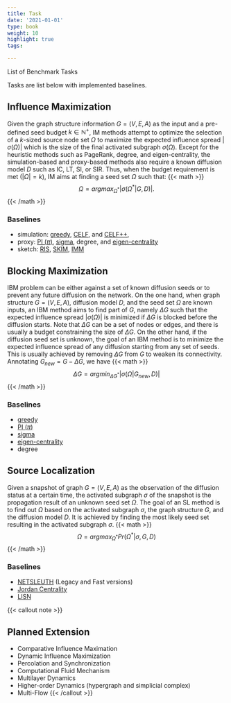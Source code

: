 ```yaml
---
title: Task
date: '2021-01-01'
type: book
weight: 10
highlight: true
tags:

---
```

List of Benchmark Tasks

<!--more-->
Tasks are list below with implemented baselines.

## Influence Maximization

Given the graph structure information $G = (V, E, A)$ as the input and a pre-defined seed budget $k\in \mathbb{N}^{+}$, IM methods attempt to optimize the selection of a $k$-sized source node set $\Omega$ to maximize the expected influence spread $|\sigma(\Omega)|$ which is the size of the final activated subgraph $\sigma(\Omega)$. Except for the heuristic methods such as PageRank, degree, and eigen-centrality, the simulation-based and proxy-based methods also require a known diffusion model $D$ such as IC, LT, SI, or SIR. Thus, when the budget requirement is met ($|\Omega| = k$), IM aims at finding a seed set $\Omega$ such that:
{{< math >}}
$$
    \Omega = argmax_{\Omega^*}|\sigma(\Omega^*|G, D)|.
$$
{{< /math >}}

### Baselines
- simulation: [greedy](https://dl.acm.org/doi/10.1145/956750.956769), [CELF](https://dl.acm.org/doi/abs/10.1145/1281192.1281239), and [CELF++](https://dl.acm.org/doi/10.1145/1963192.1963217), 
- proxy: [PI ($\pi$)](https://ojs.aaai.org/index.php/AAAI/article/view/21694), [sigma](https://ieeexplore.ieee.org/document/8661648), degree, and [eigen-centrality](https://en.wikipedia.org/wiki/Eigenvector_centrality)
- sketch: [RIS](https://epubs.siam.org/doi/abs/10.1137/1.9781611973402.70), [SKIM](https://dl.acm.org/doi/10.1145/2661829.2662077), [IMM](https://dl.acm.org/doi/10.1145/2723372.2723734) 
       
## Blocking Maximization

IBM problem can be either against a set of known diffusion seeds or to prevent any future diffusion on the network. On the one hand, when graph structure $G = (V, E, A)$, diffusion model $D$, and the seed set $\Omega$ are known inputs, an IBM method aims to find part of $G$, namely $\Delta G$ such that the expected influence spread $|\sigma(\Omega)|$ is minimized if $\Delta G$ is blocked before the diffusion starts. Note that $\Delta G$ can be a set of nodes or edges, and there is usually a budget constraining the size of $\Delta G$. On the other hand, if the diffusion seed set is unknown, the goal of an IBM method is to minimize the expected influence spread of any diffusion starting from any set of seeds. This is usually achieved by removing $\Delta G$ from $G$ to weaken its connectivity. Annotating $G_{new} = G - \Delta G$, we have
{{< math >}}
$$
    \Delta G = argmin_{\Delta G^*}|\sigma(\Omega|G_{new}, D)|
$$
{{< /math >}}

### Baselines
- [greedy](https://dl.acm.org/doi/10.1145/956750.956769)
- [PI ($\pi$)](https://ojs.aaai.org/index.php/AAAI/article/view/21694)
- [sigma](https://ieeexplore.ieee.org/document/8661648)
- [eigen-centrality](https://en.wikipedia.org/wiki/Eigenvector_centrality)
- degree
  
## Source Localization

Given a snapshot of graph $G = (V, E, A)$ as the observation of the diffusion status at a certain time, the activated subgraph $\sigma$ of the snapshot is the propagation result of an unknown seed set $\Omega$. The goal of an SL method is to find out $\Omega$ based on the activated subgraph $\sigma$, the graph structure $G$, and the diffusion model $D$. It is achieved by finding the most likely seed set resulting in the activated subgraph $\sigma$.
{{< math >}}
$$
    \Omega = argmax_{\Omega^*}Pr(\Omega^*|\sigma, G, D)
$$
{{< /math >}}

### Baselines
- [NETSLEUTH](https://ieeexplore.ieee.org/document/6413787) (Legacy and Fast versions)
- [Jordan Centrality](https://ieeexplore.ieee.org/stamp/stamp.jsp?arnumber=7913632)
- [LISN](https://ieeexplore.ieee.org/stamp/stamp.jsp?arnumber=8697898)

{{< callout note >}}
## Planned Extension
- Comparative Influence Maximation
- Dynamic Influence Maximization
- Percolation and Synchronization
- Computational Fluid Mechanism
- Multilayer Dynamics
- Higher-order Dynamics (hypergraph and simplicial complex)
- Multi-Flow
{{< /callout >}}

